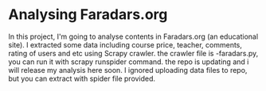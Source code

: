 # Analysing Faradars.org

In this project, I'm going to analyse contents in Faradars.org (an educational site). I extracted some data including course price, teacher, comments, rating of users and etc using Scrapy crawler. the crawler file is -faradars.py, you can run it with scrapy runspider command. the repo is updating and i will release my analysis here soon. I ignored uploading data files to repo, but you can extract with spider file provided.